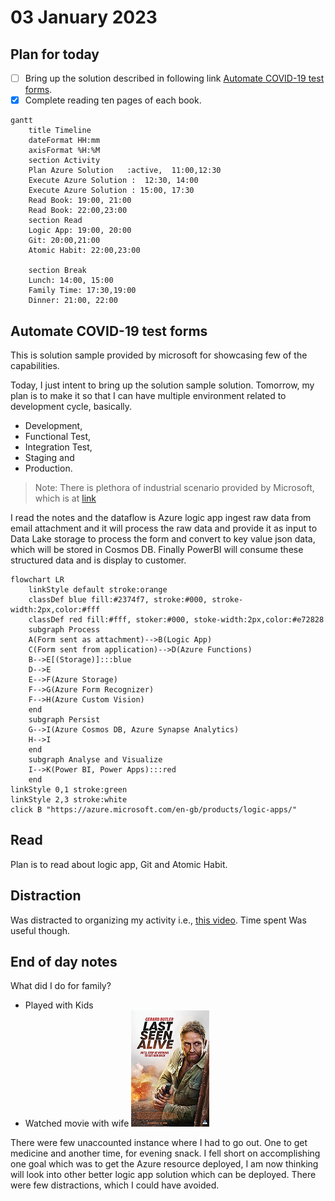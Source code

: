 # 03 January 2023

## Plan for today 
- [ ] Bring up the solution described in following link [Automate COVID-19 test forms](https://learn.microsoft.com/en-us/azure/architecture/example-scenario/ai/form-recognizer-covid).
- [x] Complete reading ten pages of each book. 

```mermaid
gantt
    title Timeline
    dateFormat HH:mm
    axisFormat %H:%M
    section Activity
    Plan Azure Solution   :active,  11:00,12:30
    Execute Azure Solution :  12:30, 14:00
    Execute Azure Solution : 15:00, 17:30
    Read Book: 19:00, 21:00
    Read Book: 22:00,23:00
    section Read
    Logic App: 19:00, 20:00
    Git: 20:00,21:00
    Atomic Habit: 22:00,23:00

    section Break
    Lunch: 14:00, 15:00
    Family Time: 17:30,19:00
    Dinner: 21:00, 22:00 
```

## Automate COVID-19 test forms
This is solution sample provided by microsoft for showcasing few of the capabilities.

Today, I just intent to bring up the solution sample solution.
Tomorrow, my plan is to make it so that I can have multiple environment related to development cycle, basically.
- Development,
- Functional Test,
- Integration Test,
- Staging and
- Production.
  
> Note: There is plethora of industrial scenario provided by Microsoft, which is at [link](https://learn.microsoft.com/en-us/azure/architecture/industries/overview)


I read the notes and the dataflow is Azure logic app ingest raw data from email attachment and it will process the raw data and provide it as input to Data Lake storage to process the form and convert to key value json data, which will be stored in Cosmos DB. Finally PowerBI will consume these structured data and is display to customer.

```mermaid
flowchart LR
    linkStyle default stroke:orange
    classDef blue fill:#2374f7, stroke:#000, stroke-width:2px,color:#fff
    classDef red fill:#fff, stoker:#000, stoke-width:2px,color:#e72828
    subgraph Process
    A(Form sent as attachment)-->B(Logic App)
    C(Form sent from application)-->D(Azure Functions)
    B-->E[(Storage)]:::blue
    D-->E
    E-->F(Azure Storage)
    F-->G(Azure Form Recognizer)
    F-->H(Azure Custom Vision)
    end
    subgraph Persist
    G-->I(Azure Cosmos DB, Azure Synapse Analytics)
    H-->I
    end
    subgraph Analyse and Visualize
    I-->K(Power BI, Power Apps):::red
    end
linkStyle 0,1 stroke:green
linkStyle 2,3 stroke:white
click B "https://azure.microsoft.com/en-gb/products/logic-apps/"
```

## Read
Plan is to read about logic app, Git and Atomic Habit.

## Distraction
Was distracted to organizing my activity i.e., [this video](https://www.youtube.com/watch?v=ZouUPYH59Uc&t=30). Time spent
Was useful though.

## End of day notes
What did I do for family?
- Played with Kids
- Watched movie with wife 
  ![Last Seen Alive](images/Last%20Seen%20Alive.png)

There were few unaccounted instance where I had to go out. One to get medicine and another time, for evening snack.
I fell short on accomplishing one goal which was to get the Azure resource deployed, I am now thinking will look into other better logic app solution which can be deployed.
There were few distractions, which I could have avoided.


